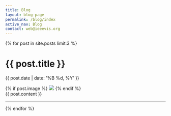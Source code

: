 ```yaml
---
title: Blog
layout: blog-page
permalink: /blog/index
active_nav: Blog
contact: web@ieeevis.org
---
```


{% for post in site.posts limit:3 %}
<h1>{{ post.title }}</h1>
<p class="tiny">{{ post.date | date: '%B %d, %Y' }}</p>
{% if post.image %}
<img src="{{ post.image }}" />
{% endif %}
<div>{{ post.content }}</div>
<hr/>
{% endfor %}



